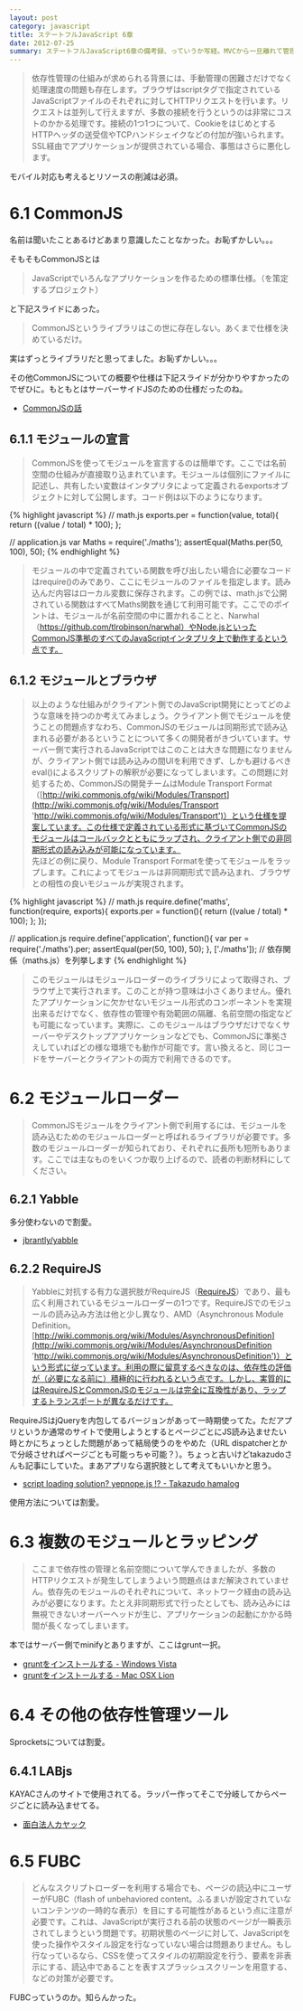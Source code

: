 ```yaml
---
layout: post
category: javascript
title: ステートフルJavaScript 6章
date: 2012-07-25
summary: ステートフルJavaScript6章の備考録、っていうか写経。MVCから一旦離れて管理方法について。
---
```


> 依存性管理の仕組みが求められる背景には、手動管理の困難さだけでなく処理速度の問題も存在します。ブラウザはscriptタグで指定されているJavaScriptファイルのそれぞれに対してHTTPリクエストを行います。リクエストは並列して行えますが、多数の接続を行うというのは非常にコストのかかる処理です。接続の1つ1つについて、CookieをはじめとするHTTPヘッダの送受信やTCPハンドシェイクなどの付加が強いられます。SSL経由でアプリケーションが提供されている場合、事態はさらに悪化します。

モバイル対応も考えるとリソースの削減は必須。

# 6.1 CommonJS

名前は聞いたことあるけどあまり意識したことなかった。お恥ずかしい。。。

そもそもCommonJSとは

> JavaScriptでいろんなアプリケーションを作るための標準仕様。（を策定するプロジェクト）  

と下記スライドにあった。

> CommonJSというライブラリはこの世に存在しない。あくまで仕様を決めているだけ。

実はずっとライブラリだと思ってました。お恥ずかしい。。。

その他CommonJSについての概要や仕様は下記スライドが分かりやすかったのでぜひに。もともとはサーバーサイドJSのための仕様だったのね。

* [CommonJSの話](http://www.slideshare.net/terurou/common-js 'CommonJSの話')

## 6.1.1 モジュールの宣言

> CommonJSを使ってモジュールを宣言するのは簡単です。ここでは名前空間の仕組みが直接取り込まれています。モジュールは個別にファイルに記述し、共有したい変数はインタプリタによって定義されるexportsオブジェクトに対して公開します。コード例は以下のようになります。

{% highlight javascript %}
// math.js
exports.per = function(value, total){
	return ((value / total) * 100);
};

// application.js
var Maths = require('./maths');
assertEqual(Maths.per(50, 100), 50);
{% endhighlight %}

> モジュールの中で定義されている関数を呼び出したい場合に必要なコードはrequire()のみであり、ここにモジュールのファイルを指定します。読み込んだ内容はローカル変数に保存されます。この例では、math.jsで公開されている関数はすべてMaths関数を通じて利用可能です。ここでのポイントは、モジュールが名前空間の中に置かれることと、Narwhal（https://github.com/tlrobinson/narwhal）やNode.jsといったCommonJS準拠のすべてのJavaScriptインタプリタ上で動作するという点です。

## 6.1.2 モジュールとブラウザ

> 以上のような仕組みがクライアント側でのJavaScript開発にとってどのような意味を持つのか考えてみましょう。クライアント側でモジュールを使うことの問題点すなわち、CommonJSのモジュールは同期形式で読み込まれる必要があるということについて多くの開発者がきづいています。サーバー側で実行されるJavaScriptではこのことは大きな問題になりませんが、クライアント側では読み込みの間UIを利用できず、しかも避けるべきeval()によるスクリプトの解釈が必要になってしまいます。この問題に対処するため、CommonJSの開発チームはModule Transport Format（[http://wiki.commonjs.ofg/wiki/Modules/Transport](http://wiki.commonjs.ofg/wiki/Modules/Transport 'http://wiki.commonjs.ofg/wiki/Modules/Transport')）という仕様を提案しています。この仕様で定義されている形式に基づいてCommonJSのモジュールはコールバックとともにラップされ、クライアント側での非同期形式の読み込みが可能になっています。  
> 先ほどの例に戻り、Module Transport Formatを使ってモジュールをラップします。これによってモジュールは非同期形式で読み込まれ、ブラウザとの相性の良いモジュールが実現されます。

{% highlight javascript %}
// math.js
require.define('maths', function(require, exports){
	exports.per = function(){
		return ((value / total) * 100);
	};
});

// application.js
require.define('application', function(){
	var per = require('./maths').per;
	assertEqual(per(50, 100), 50);
}, ['./maths']); // 依存関係（maths.js）を列挙します
{% endhighlight %}

> このモジュールはモジュールローダーのライブラリによって取得され、ブラウザ上で実行されます。このことが持つ意味は小さくありません。優れたアプリケーションに欠かせないモジュール形式のコンポーネントを実現出来るだけでなく、依存性の管理や有効範囲の隔離、名前空間の指定なども可能になっています。実際に、このモジュールはブラウザだけでなくサーバーやデスクトップアプリケーションなどでも、CommonJSに準拠さえしていればどの様な環境でも動作が可能です。言い換えると、同じコードをサーバーとクライアントの両方で利用できるのです。

# 6.2 モジュールローダー

> CommonJSモジュールをクライアント側で利用するには、モジュールを読み込むためのモジュールローダーと呼ばれるライブラリが必要です。多数のモジュールローダーが知られており、それぞれに長所も短所もあります。ここでは主なものをいくつか取り上げるので、読者の判断材料にしてください。

## 6.2.1 Yabble

多分使わないので割愛。

* [jbrantly/yabble](https://github.com/jbrantly/yabble/ 'jbrantly/yabble')

## 6.2.2 RequireJS

> Yabbleに対抗する有力な選択肢がRequireJS（[RequireJS](http://requirejs.org/ 'RequireJS')）であり、最も広く利用されているモジュールローダーの1つです。RequireJSでのモジュールの読み込み方法は他と少し異なり、AMD（Asynchronous Module Definition。[http://wiki.commonjs.org/wiki/Modules/AsynchronousDefinition](http://wiki.commonjs.org/wiki/Modules/AsynchronousDefinition 'http://wiki.commonjs.org/wiki/Modules/AsynchronousDefinition')）という形式に従っています。利用の際に留意するべきなのは、依存性の評価が（必要になる前に）積極的に行われるという点です。しかし、実質的にはRequireJSとCommonJSのモジュールは完全に互換性があり、ラップするトランスポートが異なるだけです。  

RequireJSはjQueryを内包してるバージョンがあって一時期使ってた。ただアプリというか通常のサイトで使用しようとするとページごとにJS読み込ませたい時とかにちょっとした問題があって結局使うのをやめた（URL dispatcherとかで分岐させればページごとも可能っちゃ可能？）。ちょっと古いけどtakazudoさんも記事にしていた。まあアプリなら選択肢として考えてもいいかと思う。

* [script loading solution? yepnope.js !? - Takazudo hamalog](http://hamalog.tumblr.com/post/4780725429/script-loading-solution-yepnope-js 'script loading solution? yepnope.js !? - Takazudo hamalog')

使用方法については割愛。

# 6.3 複数のモジュールとラッピング

> ここまで依存性の管理と名前空間について学んできましたが、多数のHTTPリクエストが発生してしまうよいう問題点はまだ解決されていません。依存先のモジュールのそれぞれについて、ネットワーク経由の読み込みが必要になります。たとえ非同期形式で行ったとしても、読み込みには無視できないオーバーヘッドが生じ、アプリケーションの起動にかかる時間が長くなってしまいます。

本ではサーバー側でminifyとありますが、ここはgrunt一択。

* [gruntをインストールする - Windows Vista](/posts/2012-05-02-grunt.html 'gruntをインストールする - Windows Vista')
* [gruntをインストールする - Mac OSX Lion](/posts/2012-05-01-grunt.html 'gruntをインストールする - Mac OSX Lion')

# 6.4 その他の依存性管理ツール

Sprocketsについては割愛。

## 6.4.1 LABjs

KAYACさんのサイトで使用されてる。ラッパー作ってそこで分岐してからページごとに読み込ませてる。

* [面白法人カヤック](http://www.kayac.com/ '面白法人カヤック')

# 6.5 FUBC

> どんなスクリプトローダーを利用する場合でも、ページの読込中にユーザーがFUBC（flash of unbehaviored content。ふるまいが設定されていないコンテンツの一時的な表示）を目にする可能性があるという点に注意が必要です。これは、JavaScriptが実行される前の状態のページが一瞬表示されてしまうという問題です。初期状態のページに対して、JavaScriptを使った操作やスタイル設定を行なっていない場合は問題ありません。もし行なっているなら、CSSを使ってスタイルの初期設定を行う、要素を非表示にする、読込中であることを表すスプラッシュスクリーンを用意する、などの対策が必要です。

FUBCっていうのか。知らんかった。
